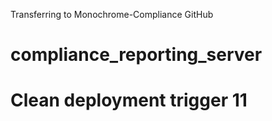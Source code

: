 Transferring to Monochrome-Compliance GitHub

# compliance_reporting_server

# Clean deployment trigger 11
